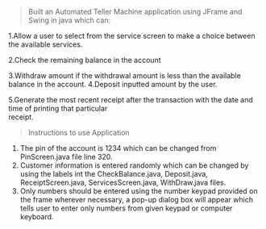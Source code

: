  > Built an Automated Teller Machine application using JFrame and Swing in java which can: 

 1.Allow a user to select from the service screen to make a  choice between the available services.
 
 2.Check the remaining balance in the account 
 
 3.Withdraw amount if the withdrawal amount is less
   than the available balance in the account.
 4.Deposit inputted amount by the user.
 
 5.Generate the most recent receipt after the
   transaction with the date and time of printing that particular  
   receipt.

> Instructions to use Application

 1. The pin of the account is 1234 which can be changed from PinScreen.java file line 320.
 2. Customer information is entered randomly which can be changed by using the labels int the CheckBalance.java, Deposit.java, ReceiptScreen.java, ServicesScreen.java, WithDraw.java files.
 3. Only numbers should be entered using the number keypad provided on the frame wherever necessary, a pop-up dialog box will appear which tells user to enter only     numbers from given keypad or computer keyboard.
